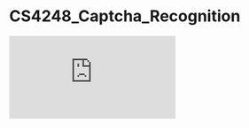 # CS4248_Captcha_Recognition

![CS4243 Poster.pdf](https://github.com/user-attachments/files/18432667/CS4243.Poster.pdf)
